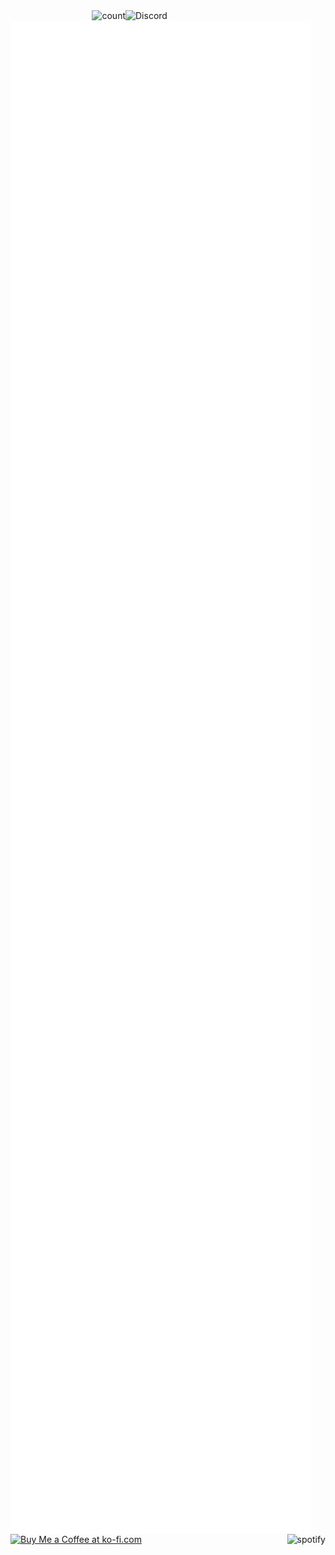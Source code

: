 <img src="https://discord-readme-badge.vercel.app/api?id=577808661485977620" alt="Discord" align="right" width=320/>

<img align="right" alt="count" src="https://count.getloli.com/get/@:alensaito1?theme=rule34">
<img align="left" width="480" alt="metrics" src="/github-metrics.svg">

<img src="https://spotify-github-profile.vercel.app/api/view?uid=31tvn6y7tjpbzwvacw3iitologtq&cover_image=true&theme=default&bar_color=00ff00&bar_color_cover=true" alt="spotify" align="right"/>



<a align="right" href='https://ko-fi.com/O4O57IMSE' target='_blank'><img height='36' style='border:0px;height:36px;' src='https://cdn.ko-fi.com/cdn/kofi2.png?v=3' border='0' alt='Buy Me a Coffee at ko-fi.com' /></a>
